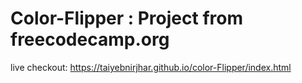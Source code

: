 # Color-Flipper : Project from freecodecamp.org

live checkout: https://taiyebnirjhar.github.io/color-Flipper/index.html
